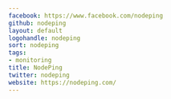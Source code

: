 ```yaml
---
facebook: https://www.facebook.com/nodeping
github: nodeping
layout: default
logohandle: nodeping
sort: nodeping
tags:
- monitoring
title: NodePing
twitter: nodeping
website: https://nodeping.com/
---
```

